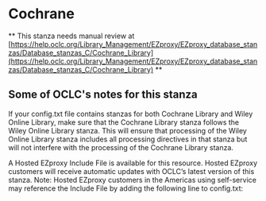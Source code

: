 # Cochrane
** This stanza needs manual review at [https://help.oclc.org/Library_Management/EZproxy/EZproxy_database_stanzas/Database_stanzas_C/Cochrane_Library](https://help.oclc.org/Library_Management/EZproxy/EZproxy_database_stanzas/Database_stanzas_C/Cochrane_Library) **

## Some of OCLC's notes for this stanza

If your config.txt file contains stanzas for both Cochrane Library and Wiley Online Library, make sure that the Cochrane Library stanza follows the Wiley Online Library stanza. This will ensure that processing of the Wiley Online Library stanza includes all processing directives in that stanza but will not interfere with the processing of the Cochrane Library stanza.

A Hosted EZproxy Include File is available for this resource. Hosted EZproxy customers will receive automatic updates with OCLC&rsquo;s latest version of this stanza. Note: Hosted EZproxy customers in the Americas using self-service may reference the Include File by adding the following line to config.txt:

&nbsp;
